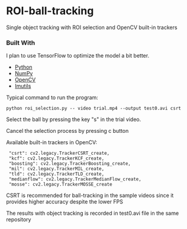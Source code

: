 # ROI-ball-tracking
Single object tracking with ROI selection and OpenCV built-in trackers
### Built With
I plan to use TensorFlow to optimize the model a bit better.
* [Python](https://www.python.org/)
* [NumPy](https://numpy.org/)
* [OpenCV](https://opencv.org/)
* [Imutils](https://pypi.org/project/imutils/)


Typical command to run the program:
```
python roi_selection.py -- video trial.mp4 --output test0.avi csrt
```
Select the ball by pressing the key "s" in the trial video.

Cancel the selection process by pressing c button

Available built-in trackers in OpenCV:
```
 "csrt": cv2.legacy.TrackerCSRT_create,
 "kcf": cv2.legacy.TrackerKCF_create,
 "boosting": cv2.legacy.TrackerBoosting_create,
 "mil": cv2.legacy.TrackerMIL_create,
 "tld": cv2.legacy.TrackerTLD_create,
 "medianflow": cv2.legacy.TrackerMedianFlow_create,
 "mosse": cv2.legacy.TrackerMOSSE_create
```
CSRT is recommended for ball-tracking in the sample videos since it provides higher accuracy despite the lower FPS


The results with object tracking is recorded in test0.avi file in the same repository
